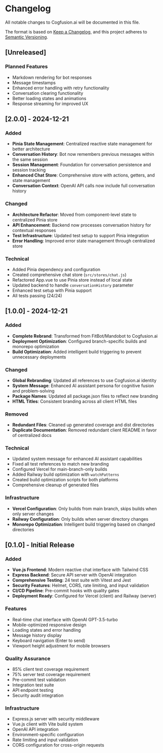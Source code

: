 # Changelog

All notable changes to Cogfusion.ai will be documented in this file.

The format is based on [Keep a Changelog](https://keepachangelog.com/en/1.0.0/),
and this project adheres to [Semantic Versioning](https://semver.org/spec/v2.0.0.html).

## [Unreleased]

### Planned Features
- Markdown rendering for bot responses
- Message timestamps
- Enhanced error handling with retry functionality
- Conversation clearing functionality
- Better loading states and animations
- Response streaming for improved UX

## [2.0.0] - 2024-12-21

### Added
- **Pinia State Management**: Centralized reactive state management for better architecture
- **Conversation History**: Bot now remembers previous messages within the same session
- **Session Management**: Foundation for conversation persistence and session tracking
- **Enhanced Chat Store**: Comprehensive store with actions, getters, and state management
- **Conversation Context**: OpenAI API calls now include full conversation history

### Changed
- **Architecture Refactor**: Moved from component-level state to centralized Pinia store
- **API Enhancement**: Backend now processes conversation history for contextual responses
- **Test Infrastructure**: Updated test setup to support Pinia integration
- **Error Handling**: Improved error state management through centralized store

### Technical
- Added Pinia dependency and configuration
- Created comprehensive chat store (`src/stores/chat.js`)
- Refactored App.vue to use Pinia store instead of local state
- Updated backend to handle `conversationHistory` parameter
- Enhanced test setup with Pinia support
- All tests passing (24/24)

## [1.0.0] - 2024-12-21

### Added
- **Complete Rebrand**: Transformed from FitBot/Mandobot to Cogfusion.ai
- **Deployment Optimization**: Configured branch-specific builds and monorepo optimization
- **Build Optimization**: Added intelligent build triggering to prevent unnecessary deployments

### Changed
- **Global Rebranding**: Updated all references to use Cogfusion.ai identity
- **System Message**: Enhanced AI assistant persona for cognitive fusion and problem-solving
- **Package Names**: Updated all package.json files to reflect new branding
- **HTML Titles**: Consistent branding across all client HTML files

### Removed
- **Redundant Files**: Cleaned up generated coverage and dist directories
- **Duplicate Documentation**: Removed redundant client README in favor of centralized docs

### Technical
- Updated system message for enhanced AI assistant capabilities
- Fixed all test references to match new branding
- Configured Vercel for main-branch-only builds
- Added Railway build optimization with `watchPatterns`
- Created build optimization scripts for both platforms
- Comprehensive cleanup of generated files

### Infrastructure
- **Vercel Configuration**: Only builds from main branch, skips builds when only server changes
- **Railway Configuration**: Only builds when server directory changes
- **Monorepo Optimization**: Intelligent build triggering based on changed directories

## [0.1.0] - Initial Release

### Added
- **Vue.js Frontend**: Modern reactive chat interface with Tailwind CSS
- **Express Backend**: Secure API server with OpenAI integration
- **Comprehensive Testing**: 24 test suite with Vitest and Jest
- **Security Features**: Helmet, CORS, rate limiting, and input validation
- **CI/CD Pipeline**: Pre-commit hooks with quality gates
- **Deployment Ready**: Configured for Vercel (client) and Railway (server)

### Features
- Real-time chat interface with OpenAI GPT-3.5-turbo
- Mobile-optimized responsive design
- Loading states and error handling
- Message history display
- Keyboard navigation (Enter to send)
- Viewport height adjustment for mobile browsers

### Quality Assurance
- 85% client test coverage requirement
- 75% server test coverage requirement
- Pre-commit test validation
- Integration test suite
- API endpoint testing
- Security audit integration

### Infrastructure
- Express.js server with security middleware
- Vue.js client with Vite build system
- OpenAI API integration
- Environment-specific configuration
- Rate limiting and input validation
- CORS configuration for cross-origin requests